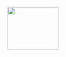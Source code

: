 
<!DOCTYPE html>
<html>


<p align="center">
  <img width="120" height="100" src="![shroomp](https://user-images.githubusercontent.com/98204248/162878179-b578166d-f376-4155-afba-76aa91842f27.png)">
</p>


</html>
